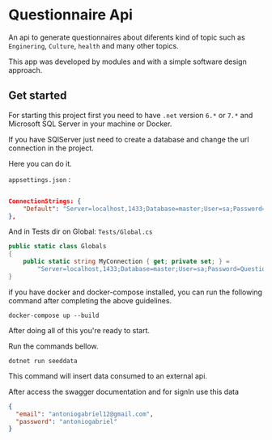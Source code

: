 # Questionnaire Api

An api to generate questionnaires about diferents kind of topic such as `Enginering`, `Culture`, `health` and many other topics.

This app was developed by modules and with a simple software design approach.

## Get started

For starting this project first you need to have `.net` version `6.*` or `7.*` and Microsoft SQL Server in your machine or Docker.

If you have SQlServer just need to create a database and change the url connection in the project.

Here you can do it.

`appsettings.json` : 
```json

ConnectionStrings: {
    "Default": "Server=localhost,1433;Database=master;User=sa;Password=Questionnaire@ssW0rd!;TrustServerCertificate=True;Encrypt=false;"
},

```
And in Tests dir on Global: `Tests/Global.cs`

```C#
public static class Globals
{
    public static string MyConnection { get; private set; } = 
        "Server=localhost,1433;Database=master;User=sa;Password=Questionnaire@ssW0rd!;TrustServerCertificate=True;Encrypt=false;";
}
```

if you have docker and docker-compose installed, you can run the following command after completing the above guidelines.

```shell
docker-compose up --build
```

After doing all of this you're ready to start.

Run the commands bellow.

```shell
dotnet run seeddata
```

This command will insert data consumed to an external api.

After access the swagger documentation and for signIn use this data

```json
{
  "email": "antoniogabriel12@gmail.com",
  "password": "antoniogabriel"
}
```

